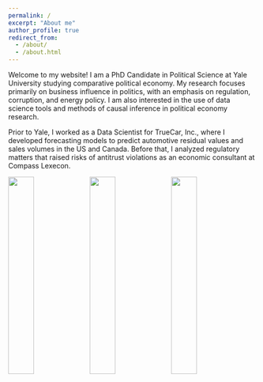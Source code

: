 ```yaml
---
permalink: /
excerpt: "About me"
author_profile: true
redirect_from: 
  - /about/
  - /about.html
---
```



Welcome to my website! I am a PhD Candidate in Political Science at Yale University studying comparative political economy. My research focuses primarily on business influence in politics, with an emphasis on regulation, corruption, and energy policy. I am also interested in the use of data science tools and methods of causal inference in political economy research. 

Prior to Yale, I worked as a Data Scientist for TrueCar, Inc., where I developed forecasting models to predict automotive residual values and sales volumes in the US and Canada. Before that, I analyzed regulatory matters that raised risks of antitrust violations as an economic consultant at Compass Lexecon. 
 
 <p float="left">
  <img src="https://www.trevorincerti.com/images/solar_kamisu.jpg" width="32%" />
  <img src="https://www.trevorincerti.com/images/plot.png" width="32%" />
  <img src="https://www.trevorincerti.com/images/revolving_door.png" width="32%" /> 
</p>